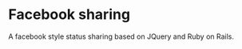 Facebook sharing
=============================
A facebook style status sharing based on JQuery and Ruby on Rails.